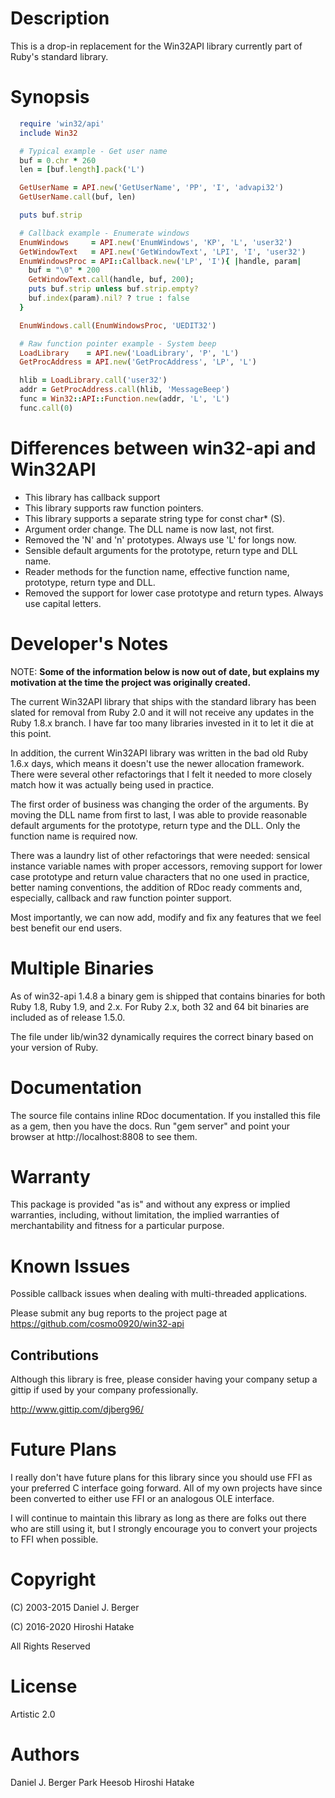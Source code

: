 # Description
  This is a drop-in replacement for the Win32API library currently part of
  Ruby's standard library.

# Synopsis

```ruby
  require 'win32/api'
  include Win32

  # Typical example - Get user name
  buf = 0.chr * 260
  len = [buf.length].pack('L')

  GetUserName = API.new('GetUserName', 'PP', 'I', 'advapi32')
  GetUserName.call(buf, len)

  puts buf.strip

  # Callback example - Enumerate windows
  EnumWindows     = API.new('EnumWindows', 'KP', 'L', 'user32')
  GetWindowText   = API.new('GetWindowText', 'LPI', 'I', 'user32')
  EnumWindowsProc = API::Callback.new('LP', 'I'){ |handle, param|
    buf = "\0" * 200
    GetWindowText.call(handle, buf, 200);
    puts buf.strip unless buf.strip.empty?
    buf.index(param).nil? ? true : false
  }

  EnumWindows.call(EnumWindowsProc, 'UEDIT32')

  # Raw function pointer example - System beep
  LoadLibrary    = API.new('LoadLibrary', 'P', 'L')
  GetProcAddress = API.new('GetProcAddress', 'LP', 'L')

  hlib = LoadLibrary.call('user32')
  addr = GetProcAddress.call(hlib, 'MessageBeep')
  func = Win32::API::Function.new(addr, 'L', 'L')
  func.call(0)
```

# Differences between win32-api and Win32API
  * This library has callback support
  * This library supports raw function pointers.
  * This library supports a separate string type for const char* (S).
  * Argument order change. The DLL name is now last, not first.
  * Removed the 'N' and 'n' prototypes. Always use 'L' for longs now.
  * Sensible default arguments for the prototype, return type and DLL name.
  * Reader methods for the function name, effective function name, prototype,
    return type and DLL.
  * Removed the support for lower case prototype and return types. Always
    use capital letters.

# Developer's Notes
  NOTE: **Some of the information below is now out of date, but explains my
  motivation at the time the project was originally created.**

  The current Win32API library that ships with the standard library has been
  slated for removal from Ruby 2.0 and it will not receive any updates in the
  Ruby 1.8.x branch. I have far too many libraries invested in it to let it
  die at this point.

  In addition, the current Win32API library was written in the bad old Ruby
  1.6.x days, which means it doesn't use the newer allocation framework.
  There were several other refactorings that I felt it needed to more closely
  match how it was actually being used in practice.

  The first order of business was changing the order of the arguments. By
  moving the DLL name from first to last, I was able to provide reasonable
  default arguments for the prototype, return type and the DLL. Only the
  function name is required now.

  There was a laundry list of other refactorings that were needed: sensical
  instance variable names with proper accessors, removing support for lower
  case prototype and return value characters that no one used in practice,
  better naming conventions, the addition of RDoc ready comments and,
  especially, callback and raw function pointer support.

  Most importantly, we can now add, modify and fix any features that we feel
  best benefit our end users.

# Multiple Binaries
  As of win32-api 1.4.8 a binary gem is shipped that contains binaries for
  both Ruby 1.8, Ruby 1.9, and 2.x. For Ruby 2.x, both 32 and 64 bit binaries
  are included as of release 1.5.0.

  The file under lib/win32 dynamically requires the correct binary based on
  your version of Ruby.

# Documentation
  The source file contains inline RDoc documentation. If you installed
  this file as a gem, then you have the docs. Run "gem server" and point
  your browser at http://localhost:8808 to see them.

# Warranty
  This package is provided "as is" and without any express or
  implied warranties, including, without limitation, the implied
  warranties of merchantability and fitness for a particular purpose.

# Known Issues
  Possible callback issues when dealing with multi-threaded applications.

  Please submit any bug reports to the project page at
  https://github.com/cosmo0920/win32-api

## Contributions
  Although this library is free, please consider having your company
  setup a gittip if used by your company professionally.

  http://www.gittip.com/djberg96/

# Future Plans
  I really don't have future plans for this library since you should use FFI
  as your preferred C interface going forward. All of my own projects have
  since been converted to either use FFI or an analogous OLE interface.

  I will continue to maintain this library as long as there are folks out
  there who are still using it, but I strongly encourage you to convert
  your projects to FFI when possible.

# Copyright
  (C) 2003-2015 Daniel J. Berger

  (C) 2016-2020 Hiroshi Hatake

  All Rights Reserved

# License
  Artistic 2.0

# Authors
  Daniel J. Berger
  Park Heesob
  Hiroshi Hatake

